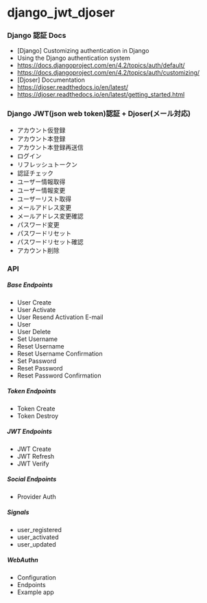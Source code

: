 # django_jwt_djoser
### Django 認証 Docs
- [Django] Customizing authentication in Django
- Using the Django authentication system
- https://docs.djangoproject.com/en/4.2/topics/auth/default/
- https://docs.djangoproject.com/en/4.2/topics/auth/customizing/
- [Djoser] Documentation
- https://djoser.readthedocs.io/en/latest/
- https://djoser.readthedocs.io/en/latest/getting_started.html
### Django JWT(json web token)認証 + Djoser(メール対応)
- アカウント仮登録
- アカウント本登録
- アカウント本登録再送信
- ログイン
- リフレッシュトークン
- 認証チェック
- ユーザー情報取得
- ユーザー情報変更
- ユーザーリスト取得
- メールアドレス変更
- メールアドレス変更確認
- パスワード変更
- パスワードリセット
- パスワードリセット確認
- アカウント削除

### API
##### Base Endpoints
- User Create
- User Activate
- User Resend Activation E-mail
- User
- User Delete
- Set Username
- Reset Username
- Reset Username Confirmation
- Set Password
- Reset Password
- Reset Password Confirmation
##### Token Endpoints
- Token Create
- Token Destroy
##### JWT Endpoints
- JWT Create
- JWT Refresh
- JWT Verify
##### Social Endpoints
- Provider Auth
##### Signals
- user_registered
- user_activated
- user_updated
##### WebAuthn
- Configuration
- Endpoints
- Example app
